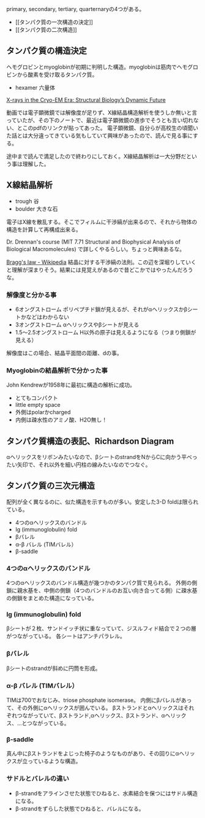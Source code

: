 primary, secondary, tertiary, quarternaryの4つがある。

- [[タンパク質の一次構造の決定]]
- [[タンパク質の二次構造]]

## タンパク質の構造決定

ヘモグロビンとmyoglobinが初期に判明した構造。myoglobinは筋肉でヘモグロビンから酸素を受け取るタンパク質。

- hexamer 六量体

[X-rays in the Cryo-EM Era: Structural Biology’s Dynamic Future](https://www.ncbi.nlm.nih.gov/pmc/articles/PMC5999524/pdf/nihms972666.pdf)

動画では電子顕微鏡では解像度が足りず、X線結晶構造解析を使うしか無いと言っていたが、その下のノートで、最近は電子顕微鏡の進歩でそうとも言い切れない、とこのpdfのリンクが貼ってあった。
電子顕微鏡、自分らが高校生の頃聞いた話とは大分違ってきている気もしていて興味があったので、読んで見る事にする。

途中まで読んで満足したので終わりにしておく。X線結晶解析は一大分野だという事は理解した。

## X線結晶解析

- trough 谷
- boulder 大きな石

電子はX線を散乱する。そこでフィルムに干渉縞が出来るので、それから物体の構造を計算して再構成出来る。

Dr. Drennan's course (MIT 7.71 Structural and Biophysical Analysis of Biological Macromolecules) で詳しくやるらしい。ちょっと興味あるな。

[Bragg's law - Wikipedia](https://en.wikipedia.org/wiki/Bragg%27s_law) 結晶に対する干渉縞の法則。この辺を深堀りしていくと理解が深まりそう。結果には見覚えがあるので昔どこかではやったんだろうな。

### 解像度と分かる事

- 6オングストローム ポリペプチド鎖が見えるが、それがαヘリックスかβシートかなどはわからない
- 3オングストローム αヘリックスやβシートが見える
- 1.5〜2.5オングストローム H以外の原子は見えるようになる（つまり側鎖が見える）

解像度はこの場合、結晶平面間の距離、dの事。

### Myoglobinの結晶解析で分かった事

John Kendrewが1958年に最初に構造の解析に成功。

- とてもコンパクト
- little empty space
- 外側はpolarかcharged
- 内側は疎水性のアミノ酸、H2O無し！

## タンパク質構造の表記、Richardson Diagram

αヘリックスをリボンみたいなので、βシートのstrandをNからCに向かう平べったい矢印で、それ以外を細い円柱の線みたいなのでつなぐ。

## タンパク質の三次元構造

配列が全く異なるのに、似た構造を示すものが多い。安定した3-D foldは限られている。

- 4つのαヘリックスのバンドル
- Ig (immunoglobulin) fold
- βバレル
- α-β バレル (TIMバレル）
- β-saddle

### **4つのαヘリックスのバンドル**

4つのαヘリックスのバンドル構造が幾つかのタンパク質で見られる。
外側の側鎖に親水基を、中側の側鎖（4つのバンドルのお互い向き合ってる側）に疎水基の側鎖をまとめた構造になっている。

### **Ig (immunoglobulin) fold**

βシートが２枚、サンドイッチ状に重なっていて、ジスルフィド結合で２つの層がつながっている。
各シートはアンチパラレル。

### **βバレル**

βシートのstrandが斜めに円筒を形成。

### **α-β バレル (TIMバレル）**

TIMは700でおなじみ、triose phosphate isomerase。
内側にβバレルがあって、その外側にαヘリックスが囲んでいる。
βストランドとαヘリックスはそれぞれつながっていて、βストランド,αヘリックス、βストランド、αヘリックス、…とつながっている。

### **β-saddle**

真ん中にβストランドをよじった椅子のようなものがあり、その回りにαヘリックスが立っているような構造。

### **サドルとバレルの違い**

- β-strandをアラインさせた状態でひねると、水素結合を保つにはサドル構造になる。
- β-strandをずらした状態でひねると、バレルになる。